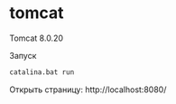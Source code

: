 # tomcat
Tomcat 8.0.20

Запуск
``` cmd
catalina.bat run
```

Открыть страницу: http://localhost:8080/

